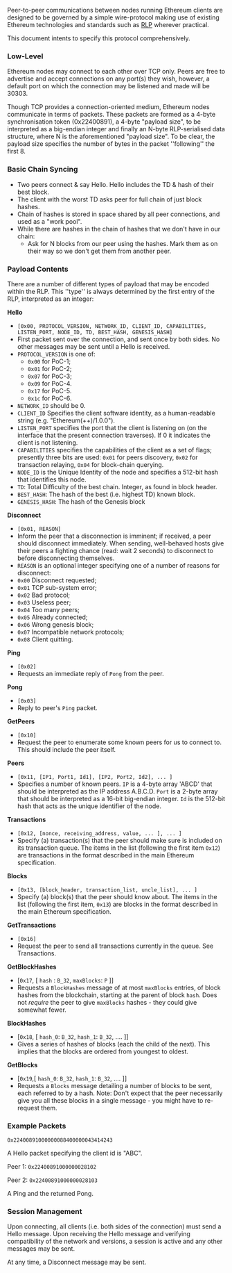 Peer-to-peer communications between nodes running Ethereum clients are designed to be governed by a simple wire-protocol making use of existing Ethereum technologies and standards such as [RLP](https://github.com/ethereum/wiki/wiki/%5BEnglish%5D-RLP) wherever practical.

This document intents to specify this protocol comprehensively.


### Low-Level

Ethereum nodes may connect to each other over TCP only. Peers are free to advertise and accept connections on any port(s) they wish, however, a default port on which the connection may be listened and made will be 30303.

Though TCP provides a connection-oriented medium, Ethereum nodes communicate in terms of packets. These packets are formed as a 4-byte synchronisation token (0x22400891), a 4-byte "payload size", to be interpreted as a big-endian integer and finally an N-byte RLP-serialised data structure, where N is the aforementioned "payload size". To be clear, the payload size specifies the number of bytes in the packet ''following'' the first 8.

### Basic Chain Syncing 
- Two peers connect & say Hello. Hello includes the TD & hash of their best block.
- The client with the worst TD asks peer for full chain of just block hashes.
- Chain of hashes is stored in space shared by all peer connections, and used as a "work pool".
- While there are hashes in the chain of hashes that we don't have in our chain:
  - Ask for N blocks from our peer using the hashes. Mark them as on their way so we don't get them from another peer.

### Payload Contents

There are a number of different types of payload that may be encoded within the RLP. This ''type'' is always determined by the first entry of the RLP, interpreted as an integer:

**Hello**
* `[0x00, PROTOCOL_VERSION, NETWORK_ID, CLIENT_ID, CAPABILITIES, LISTEN_PORT, NODE_ID, TD, BEST_HASH, GENESIS_HASH]`
* First packet sent over the connection, and sent once by both sides. No other messages may be sent until a Hello is received.
* `PROTOCOL_VERSION` is one of:
    * `0x00` for PoC-1;
    * `0x01` for PoC-2;
    * `0x07` for PoC-3;
    * `0x09` for PoC-4.
    * `0x17` for PoC-5.
    * `0x1c` for PoC-6.
* `NETWORK_ID` should be 0.
* `CLIENT_ID` Specifies the client software identity, as a human-readable string (e.g. "Ethereum(++)/1.0.0").
* `LISTEN_PORT` specifies the port that the client is listening on (on the interface that the present connection traverses). If 0 it indicates the client is not listening.
* `CAPABILITIES` specifies the capabilities of the client as a set of flags; presently three bits are used: `0x01` for peers discovery, `0x02` for transaction relaying, `0x04` for block-chain querying.
* `NODE_ID` is the Unique Identity of the node and specifies a 512-bit hash that identifies this node.
* `TD`: Total Difficulty of the best chain. Integer, as found in block header.
* `BEST_HASH`: The hash of the best (i.e. highest TD) known block.
* `GENESIS_HASH`: The hash of the Genesis block

**Disconnect**
* `[0x01, REASON]`
* Inform the peer that a disconnection is imminent; if received, a peer should disconnect immediately. When sending, well-behaved hosts give their peers a fighting chance (read: wait 2 seconds) to disconnect to before disconnecting themselves.
* `REASON` is an optional integer specifying one of a number of reasons for disconnect:
* `0x00` Disconnect requested;
* `0x01` TCP sub-system error;
* `0x02` Bad protocol;
* `0x03` Useless peer;
* `0x04` Too many peers;
* `0x05` Already connected;
* `0x06` Wrong genesis block;
* `0x07` Incompatible network protocols;
* `0x08` Client quitting.

**Ping**
* `[0x02]`
* Requests an immediate reply of `Pong` from the peer.

**Pong**
* `[0x03]`
* Reply to peer's `Ping` packet.

**GetPeers**
* `[0x10]`
* Request the peer to enumerate some known peers for us to connect to. This should include the peer itself.

**Peers**
* `[0x11, [IP1, Port1, Id1], [IP2, Port2, Id2], ... ]`
* Specifies a number of known peers. `IP` is a 4-byte array 'ABCD' that should be interpreted as the IP address A.B.C.D. `Port` is a 2-byte array that should be interpreted as a 16-bit big-endian integer. `Id` is the 512-bit hash that acts as the unique identifier of the node.

**Transactions**
* `[0x12, [nonce, receiving_address, value, ... ], ... ]`
* Specify (a) transaction(s) that the peer should make sure is included on its transaction queue. The items in the list (following the first item `0x12`) are transactions in the format described in the main Ethereum specification.

**Blocks**
* `[0x13, [block_header, transaction_list, uncle_list], ... ]`
* Specify (a) block(s) that the peer should know about. The items in the list (following the first item, `0x13`) are blocks in the format described in the main Ethereum specification.

**GetTransactions**
* `[0x16]`
* Request the peer to send all transactions currently in the queue. See Transactions.

**GetBlockHashes**
* [`0x17`, [ `hash` : `B_32`, `maxBlocks`: `P` ]] 
* Requests a `BlockHashes` message of at most `maxBlocks` entries, of block hashes from the blockchain, starting at the parent of block `hash`. Does not _require_ the peer to give `maxBlocks` hashes - they could give somewhat fewer.

**BlockHashes**
* [`0x18`, [ `hash_0`: `B_32`, `hash_1`: `B_32`, .... ]]
* Gives a series of hashes of blocks (each the child of the next). This implies that the blocks are ordered from youngest to oldest.

**GetBlocks**
* [`0x19`,[ `hash_0`: `B_32`, `hash_1`: `B_32`, .... ]]
* Requests a `Blocks` message detailing a number of blocks to be sent, each referred to by a hash. Note: Don't expect that the peer necessarily give you all these blocks in a single message - you might have to re-request them.


### Example Packets

`0x22400891000000088400000043414243`

A Hello packet specifying the client id is "ABC".

Peer 1: `0x22400891000000028102`

Peer 2: `0x22400891000000028103`

A Ping and the returned Pong.


### Session Management

Upon connecting, all clients (i.e. both sides of the connection) must send a Hello message. Upon receiving the Hello message and verifying compatibility of the network and versions, a session is active and any other messages may be sent.

At any time, a Disconnect message may be sent.